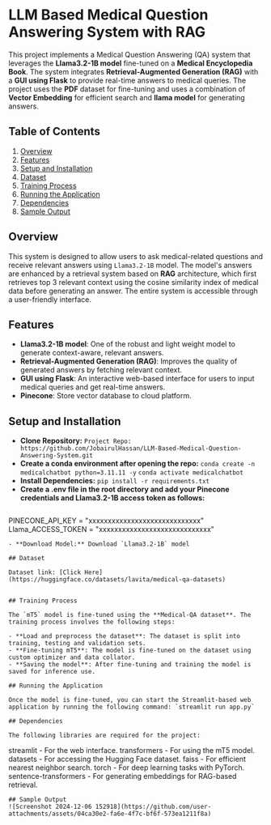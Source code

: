 # LLM Based Medical Question Answering System with RAG
This project implements a Medical Question Answering (QA) system that leverages the **Llama3.2-1B model** fine-tuned on a **Medical Encyclopedia Book**. The system integrates **Retrieval-Augmented Generation (RAG)** with a **GUI using Flask** to provide real-time answers to medical queries. The project uses the **PDF** dataset for fine-tuning and uses a combination of **Vector Embedding** for efficient search and **llama model** for generating answers.

## Table of Contents

1. [Overview](#overview)
2. [Features](#features)
3. [Setup and Installation](#setup-and-installation)
4. [Dataset](#dataset)
5. [Training Process](#training-process)
6. [Running the Application](#running-the-application)
7. [Dependencies](#dependencies)
8. [Sample Output](#sample-output)

## Overview

This system is designed to allow users to ask medical-related questions and receive relevant answers using `Llama3.2-1B` model. The model's answers are enhanced by a retrieval system based on **RAG** architecture, which first retrieves top 3 relevant context using the cosine similarity index of medical data before generating an answer. The entire system is accessible through a user-friendly interface.

## Features

- **Llama3.2-1B model**: One of the robust and light weight model to generate context-aware, relevant answers.
- **Retrieval-Augmented Generation (RAG)**: Improves the quality of generated answers by fetching relevant context.
- **GUI using Flask**: An interactive web-based interface for users to input medical queries and get real-time answers.
- **Pinecone**: Store vector database to cloud platform.

## Setup and Installation

- **Clone Repository:** `Project Repo: https://github.com/JobairulHassan/LLM-Based-Medical-Question-Answering-System.git`
- **Create a conda environment after opening the repo:** `conda create -n medicalchatbot python=3.11.11 -y`
`conda activate medicalchatbot`
- **Install Dependencies:** `pip install -r requirements.txt`
- **Create a .env file in the root directory and add your Pinecone credentials and Llama3.2-1B access token as follows:** 
    ```ini
PINECONE_API_KEY = "xxxxxxxxxxxxxxxxxxxxxxxxxxxxx"
Llama_ACCESS_TOKEN = "xxxxxxxxxxxxxxxxxxxxxxxxxxxxx"
```
- **Download Model:** Download `Llama3.2-1B` model 

## Dataset

Dataset link: [Click Here](https://huggingface.co/datasets/lavita/medical-qa-datasets)


## Training Process

The `mT5` model is fine-tuned using the **Medical-QA dataset**. The training process involves the following steps:

- **Load and preprocess the dataset**: The dataset is split into training, testing and validation sets.
- **Fine-tuning mT5**: The model is fine-tuned on the dataset using custom optimizer and data collator.
- **Saving the model**: After fine-tuning and training the model is saved for inference use.

## Running the Application

Once the model is fine-tuned, you can start the Streamlit-based web application by running the following command: `streamlit run app.py`

## Dependencies

The following libraries are required for the project:
```
streamlit - For the web interface.
transformers - For using the mT5 model.
datasets - For accessing the Hugging Face dataset.
faiss - For efficient nearest neighbor search.
torch - For deep learning tasks with PyTorch.
sentence-transformers - For generating embeddings for RAG-based retrieval.
```
## Sample Output
![Screenshot 2024-12-06 152918](https://github.com/user-attachments/assets/04ca30e2-fa6e-4f7c-bf6f-573ea1211f8a)
